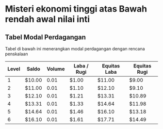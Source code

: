 # Misteri ekonomi tinggi atas Bawah rendah awal nilai inti

## Tabel Modal Perdagangan

Tabel di bawah ini menerangkan modal perdagangan dengan rencana penskalaan

| Level | Saldo     | Volume | Laba / Rugi | Equitas Laba | Equitas Rugi |
| ----- | --------- | ------ | ----------- | ------------ | ------------ |
| 1     | $10.00    | 0.01   | $1.00       | $11.00       | $9.00        |
| 2     | $11.00    | 0.01   | $1.10       | $12.10       | $9.10        |
| 3     | $12.10    | 0.01   | $1.21       | $13.31       | $10.89       |
| 4     | $13.31    | 0.01   | $1.33       | $14.64       | $11.98       |
| 5     | $14.64    | 0.01   | $1.46       | $16.10       | $13.18       |
| 6     | $16.10    | 0.01   | $1.61       | $17.71       | $14.49       |
